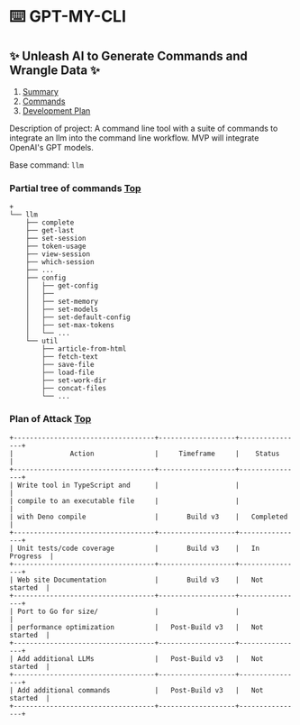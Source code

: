 <div id="summary"></div>

# ⌨️ GPT-MY-CLI

## ✨ Unleash AI to Generate Commands and Wrangle Data ✨

1. [Summary](#summary)
2. [Commands](#commands)
3. [Development Plan](#plan-of-attack)

Description of project: A command line tool with a suite of commands to integrate an llm into the command line workflow. MVP will integrate OpenAI's GPT models.

Base command: ```llm```

<div id="commands"></div>

### Partial tree of commands [Top](#summary)
```
+
└── llm
    ├── complete
    ├── get-last
    ├── set-session
    ├── token-usage
    ├── view-session
    ├── which-session
    ├── ...
    ├── config
    │   ├── get-config
    │   ├── 
    │   ├── set-memory
    │   ├── set-models
    │   ├── set-default-config    
    │   ├── set-max-tokens
    │   └── ...
    └── util
        ├── article-from-html
        ├── fetch-text
        ├── save-file
        ├── load-file
        ├── set-work-dir
        ├── concat-files
        └── ...
```

<div id="plan-of-attack"></div>


### Plan of Attack [Top](#summary)
```
+-----------------------------------+-------------------+----------------+
|              Action               |     Timeframe     |    Status      |
+-----------------------------------+-------------------+----------------+
| Write tool in TypeScript and      |                   |                |
| compile to an executable file     |                   |                |
| with Deno compile                 |       Build v3    |   Completed    |
+-----------------------------------+-------------------+----------------+
| Unit tests/code coverage          |       Build v3    |   In Progress  |
+-----------------------------------+-------------------+----------------+
| Web site Documentation            |       Build v3    |   Not started  |
+-----------------------------------+-------------------+----------------+
| Port to Go for size/              |                   |                |
| performance optimization          |   Post-Build v3   |   Not started  |
+-----------------------------------+-------------------+----------------+
| Add additional LLMs               |   Post-Build v3   |   Not started  |
+-----------------------------------+-------------------+----------------+
| Add additional commands           |   Post-Build v3   |   Not started  |
+-----------------------------------+-------------------+----------------+
```